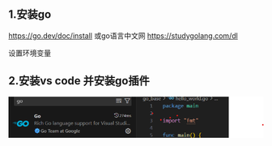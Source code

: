 ## 1.安装go

  https://go.dev/doc/install
  或go语言中文网 https://studygolang.com/dl

  设置环境变量

## 2.安装vs code   并安装go插件

  ![alt text](assets/go.png)









